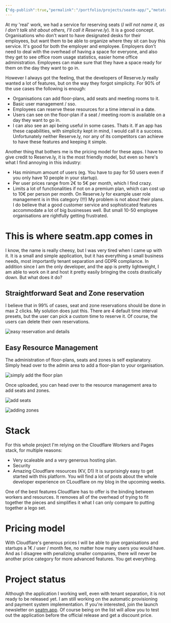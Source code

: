 ```yaml
---
{"dg-publish":true,"permalink":"/portfolio/projects/seatm-app/","metatags":["description: \"seatm.app is a simple and affordable seat reservation platform for small businesses and startups. With a focus on ease of use and tenant separation, seatm.app offers a cost-effective alternative to traditional reservation systems. Learn more about its features, pricing, and development story.\"","\"og:image\": \"https://macrosaas.me/img/seatmapp-preview.jpeg\""],"created":"2025-05-30 17:32"}
---
```



At my 'real' work, we had a service for reserving seats (*I will not name it, as I don't talk shit about others, I'll call it Reserve.ly*). It is a good concept. Organisations who don't want to have designated desks for their employees, but want them to be able to organize where they sit can buy this service.
It's good for both the employer and employee. Employers don't need to deal with the overhead of having a space for everyone, and also they get to see office room usage statistics, easier home office administration. Employees can make sure that they have a space ready for them on the day they want to go in.

However I always got the feeling, that the developers of Reserve.ly really wanted a lot of features, but on the way they forgot simplicity. For 90% of the use cases the following is enough:
- Organisations can add floor-plans, add seats and meeting rooms to it.
- Basic user management / sso.
- Employees can reserve these resources for a time interval in a date.
- Users can see on the floor-plan if a seat / meeting room is available on a day they want to go in.
- I can also see an api being useful in some cases.
Thats it. If an app has these capabilities, with simplicity kept in mind, I would call it a success. Unfortunately neither Reserve.ly, nor any of its competitors can achieve to have these features and keeping it simple.

Another thing that bothers me is the pricing model for these apps. I have to give credit to Reserve.ly, it is the most friendly model, but even so here's what I find annoying in this industry:
- Has minimum amount of users (eg. You have to pay for 50 users even if you only have 10 people in your startup).
- Per user prices range from 2€ to 5€ per month, which I find crazy.
- Limits a lot of functionalities if not on a premium plan, which can cost up to 10€ per person per month. On Reserve.ly for example user role management is in this category (!!!)
My problem is not about their plans. I do believe that a good customer service and sophisticated features accommodate a lot of big businesses well. But small 10-50 employee organisations are rightfully getting frustrated.

# This is where seatm.app comes in

I know, the name is really cheesy, but I was very tired when I came up with it. It is a small and simple application, but it has everything a small business needs, most importantly tenant separation and GDPR compliance.
In addition since I am the only developer, and the app is pretty lightweight, I am able to work on it and host it pretty easily bringing the costs drastically down.
But what does it do?

## Straightforward Seat and Zone reservation

I believe that in 99% of cases, seat and zone reservations should be done in max 2 clicks.
My solution does just this. There are 4 default time interval presets, but the user can pick a custom time to reserve it.
Of course, the users can delete their own reservations.

![easy reservation and details](/img/user/Portfolio/images/reservation.gif)

## Easy Resource Management

The administration of floor-plans, seats and zones is self explanatory.  Simply head over to the admin area to add a floor-plan to your organisation.

![simply add the floor plan](/img/user/Portfolio/images/add-floorplan.gif)

Once uploaded, you can head over to the resource management area to add seats and zones.

![add seats](/img/user/Portfolio/images/adding-seats.gif)

![adding zones](/img/user/Portfolio/images/adding-zone.gif)

# Stack

For this whole project I'm relying on the Cloudflare Workers and Pages stack, for multiple reasons:
- Very scaleable and a very generous hosting plan.
- Security
- Amazing Cloudflare resources (KV, D1)
It is surprisingly easy to get started with this platform. You will find a lot of posts about the whole developer experience on CLoudflare on my blog in the upcoming weeks.

One of the best features Cloudflare has to offer is the binding between workers and resources. It removes all of the overhead of trying to fit together the pieces and simplifies it what I can only compare to putting together a lego set.

# Pricing model

With Cloudflare's generous prices I will be able to give organisations and startups a 1€ / user / month fee, no matter how many users you would have. And as I disagree with penalizing smaller companies, there will never be another price category for more advanced features. You get everything. 

# Project status

Although the application I working well, even with tenant separation, it is not ready to be released yet. I am still working on the automatic provisioning and payment system implementation. If you're interested, join the launch newsletter on [seatm.app](https://seatm.app). Of course being on the list will allow you to test out the application before the official release and get a discount price.